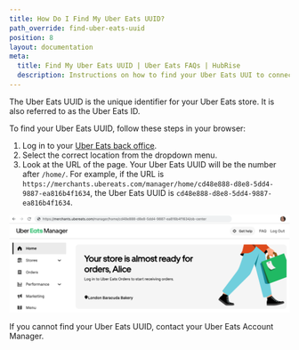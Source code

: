 ```yaml
---
title: How Do I Find My Uber Eats UUID?
path_override: find-uber-eats-uuid
position: 8
layout: documentation
meta:
  title: Find My Uber Eats UUID | Uber Eats FAQs | HubRise
  description: Instructions on how to find your Uber Eats UUI to connect your restaurant and start receiving orders on HubRise.
---
```


The Uber Eats UUID is the unique identifier for your Uber Eats store. It is also referred to as the Uber Eats ID.

To find your Uber Eats UUID, follow these steps in your browser:

1. Log in to your [Uber Eats back office](https://merchants.ubereats.com).
1. Select the correct location from the dropdown menu.
1. Look at the URL of the page. Your Uber Eats UUID will be the number after `/home/`. For example, if the URL is `https://merchants.ubereats.com/manager/home/cd48e888-d8e8-5dd4-9887-ea816b4f1634`, the Uber Eats UUID is `cd48e888-d8e8-5dd4-9887-ea816b4f1634`.

![Uber Eats UUID in the URL of the Uber Eats back office](./images/024-2x-uber-eats-uuid.png)

If you cannot find your Uber Eats UUID, contact your Uber Eats Account Manager.
